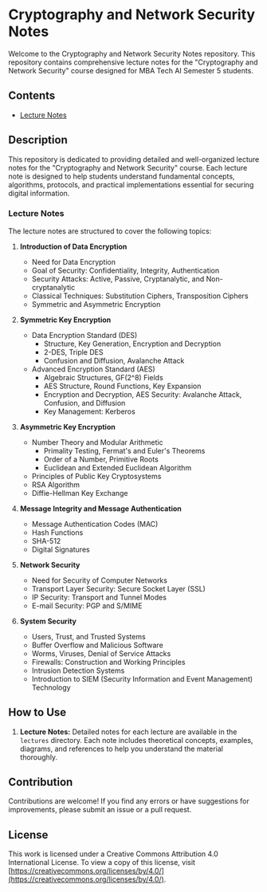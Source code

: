 # Cryptography and Network Security Notes

Welcome to the Cryptography and Network Security Notes repository. This repository contains comprehensive lecture notes for the "Cryptography and Network Security" course designed for MBA Tech AI Semester 5 students.

## Contents

- [Lecture Notes](./lectures)

## Description

This repository is dedicated to providing detailed and well-organized lecture notes for the "Cryptography and Network Security" course. Each lecture note is designed to help students understand fundamental concepts, algorithms, protocols, and practical implementations essential for securing digital information.

### Lecture Notes

The lecture notes are structured to cover the following topics:

1. **Introduction of Data Encryption**
    - Need for Data Encryption
    - Goal of Security: Confidentiality, Integrity, Authentication
    - Security Attacks: Active, Passive, Cryptanalytic, and Non-cryptanalytic
    - Classical Techniques: Substitution Ciphers, Transposition Ciphers
    - Symmetric and Asymmetric Encryption

2. **Symmetric Key Encryption**
    - Data Encryption Standard (DES)
        - Structure, Key Generation, Encryption and Decryption
        - 2-DES, Triple DES
        - Confusion and Diffusion, Avalanche Attack
    - Advanced Encryption Standard (AES)
        - Algebraic Structures, GF(2^8) Fields
        - AES Structure, Round Functions, Key Expansion
        - Encryption and Decryption, AES Security: Avalanche Attack, Confusion, and Diffusion
        - Key Management: Kerberos

3. **Asymmetric Key Encryption**
    - Number Theory and Modular Arithmetic
        - Primality Testing, Fermat's and Euler's Theorems
        - Order of a Number, Primitive Roots
        - Euclidean and Extended Euclidean Algorithm
    - Principles of Public Key Cryptosystems
    - RSA Algorithm
    - Diffie-Hellman Key Exchange

4. **Message Integrity and Message Authentication**
    - Message Authentication Codes (MAC)
    - Hash Functions
    - SHA-512
    - Digital Signatures

5. **Network Security**
    - Need for Security of Computer Networks
    - Transport Layer Security: Secure Socket Layer (SSL)
    - IP Security: Transport and Tunnel Modes
    - E-mail Security: PGP and S/MIME

6. **System Security**
    - Users, Trust, and Trusted Systems
    - Buffer Overflow and Malicious Software
    - Worms, Viruses, Denial of Service Attacks
    - Firewalls: Construction and Working Principles
    - Intrusion Detection Systems
    - Introduction to SIEM (Security Information and Event Management) Technology

## How to Use

1. **Lecture Notes:** Detailed notes for each lecture are available in the `lectures` directory. Each note includes theoretical concepts, examples, diagrams, and references to help you understand the material thoroughly.

## Contribution

Contributions are welcome! If you find any errors or have suggestions for improvements, please submit an issue or a pull request.

## License

This work is licensed under a Creative Commons Attribution 4.0 International License. To view a copy of this license, visit [https://creativecommons.org/licenses/by/4.0/](https://creativecommons.org/licenses/by/4.0/).
